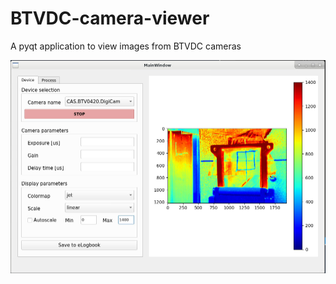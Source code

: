 # BTVDC-camera-viewer
A pyqt application to view images from BTVDC cameras

![txt]( doc/screenshot.PNG)
